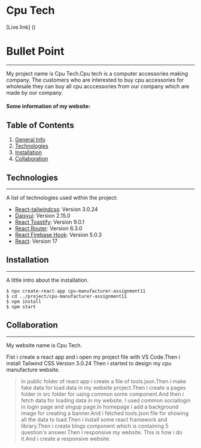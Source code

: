 # Cpu Tech

[Live link] ()

# Bullet Point

***
My project name is Cpu Tech.Cpu tech is a computer accessories making company. The customers who are interested to buy cpu accessories for wholesale they can buy all cpu acccessories from our company which are made by our company.

#### Some information of my website:

## Table of Contents
1. [General Info](#general-info)
2. [Technologies](#technologies)
3. [Installation](#installation)
4. [Collaboration](#collaboration)

## Technologies
***
A list of technologies used within the project:
* [React-tailwindcss](https://tailwindcss.com/): Version 3.0.24
* [Daisyui](https://daisyui.com/): Version 2.15.0
* [React Toastify](https://github.com/fkhadra/react-toastify): Version 9.0.1
* [React Router](https://reactrouter.com/): Version 6.3.0
* [React Firebase Hook](https://github.com/CSFrequency/react-firebase-hooks): Version 5.0.3
* [React](https://reactjs.org/): Version 17

## Installation
***
A little intro about the installation. 
```
$ npx create-react-app cpu-manufacturer-assignment11
$ cd ../project/cpu-manufacturer-assignment11
$ npm install
$ npm start
```

## Collaboration
***
My website name is Cpu Tech.

Fist i create a react app and i open my project file with VS Code.Then i install Tailwind CSS Version 3.0.24 Then i started to design my cpu manufacture website.
> In public folder of react app i create a file of tools.json.Then i make fake data for load data in my website project.Then i create a pages folder in src folder for using common some component.And then i fetch data for loading data in my website.
> I used common sociallogin in login page and singup page.In homepage i add a background image for creating a banner.And i fetched tools.json file for showing all the data to load.Then i install some react framework and library.Then i create blogs component which is containing 5 question's answer.Then i responsive my website.
> This is how i do it.And i create a responsive website.
